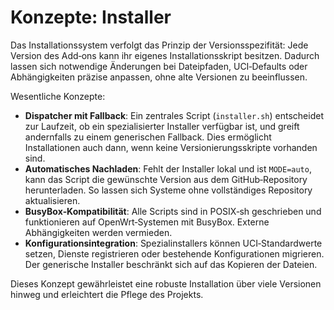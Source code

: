# Konzepte: Installer

Das Installationssystem verfolgt das Prinzip der Versionsspezifität: Jede Version des Add‑ons kann ihr eigenes Installationsskript besitzen.  Dadurch lassen sich notwendige Änderungen bei Dateipfaden, UCI‑Defaults oder Abhängigkeiten präzise anpassen, ohne alte Versionen zu beeinflussen.

Wesentliche Konzepte:

- **Dispatcher mit Fallback**: Ein zentrales Script (`installer.sh`) entscheidet zur Laufzeit, ob ein spezialisierter Installer verfügbar ist, und greift andernfalls zu einem generischen Fallback.  Dies ermöglicht Installationen auch dann, wenn keine Versionierungsskripte vorhanden sind.
- **Automatisches Nachladen**: Fehlt der Installer lokal und ist `MODE=auto`, kann das Script die gewünschte Version aus dem GitHub‑Repository herunterladen.  So lassen sich Systeme ohne vollständiges Repository aktualisieren.
- **BusyBox‑Kompatibilität**: Alle Scripts sind in POSIX‑sh geschrieben und funktionieren auf OpenWrt‑Systemen mit BusyBox.  Externe Abhängigkeiten werden vermieden.
- **Konfigurationsintegration**: Spezialinstallers können UCI‑Standardwerte setzen, Dienste registrieren oder bestehende Konfigurationen migrieren.  Der generische Installer beschränkt sich auf das Kopieren der Dateien.

Dieses Konzept gewährleistet eine robuste Installation über viele Versionen hinweg und erleichtert die Pflege des Projekts.